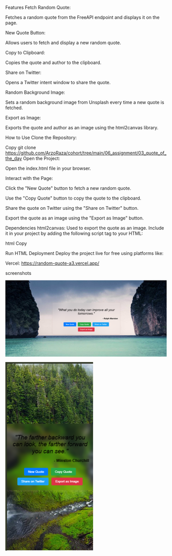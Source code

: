Features
Fetch Random Quote:

Fetches a random quote from the FreeAPI endpoint and displays it on the page.

New Quote Button:

Allows users to fetch and display a new random quote.

Copy to Clipboard:

Copies the quote and author to the clipboard.

Share on Twitter:

Opens a Twitter intent window to share the quote.

Random Background Image:

Sets a random background image from Unsplash every time a new quote is fetched.

Export as Image:

Exports the quote and author as an image using the html2canvas library.

How to Use
Clone the Repository:


Copy
git clone https://github.com/ArzoRaza/cohort/tree/main/06_assignment/03_quote_of_the_day
Open the Project:

Open the index.html file in your browser.

Interact with the Page:

Click the "New Quote" button to fetch a new random quote.

Use the "Copy Quote" button to copy the quote to the clipboard.

Share the quote on Twitter using the "Share on Twitter" button.

Export the quote as an image using the "Export as Image" button.

Dependencies
html2canvas: Used to export the quote as an image. Include it in your project by adding the following script tag to your HTML:

html
Copy
<script src="https://cdnjs.cloudflare.com/ajax/libs/html2canvas/1.4.1/html2canvas.min.js"></script>
Run HTML
Deployment
Deploy the project live for free using platforms like:

Vercel: https://random-quote-a3.vercel.app/


screenshots

![alt text](image-1.png)

![alt text](image.png)